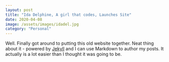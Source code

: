 ```yaml
---
layout: post
title: "Ida Delphine, A girl that codes, Launches Site"
date: 2020-04-08
image: /assets/images/idadel.jpg
category: "Personal"
---
```


Well. Finally got around to putting this old website together. Neat thing about it - powered by [Jekyll](http://jekyllrb.com) and I can use Markdown to author my posts. It actually is a lot easier than I thought it was going to be.
